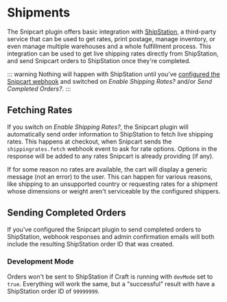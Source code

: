# Shipments
The Snipcart plugin offers basic integration with [ShipStation](https://www.shipstation.com/), a third-party service that can be used to get rates, print postage, manage inventory, or even manage multiple warehouses and a whole fulfillment process. This integration can be used to get live shipping rates directly from ShipStation, and send Snipcart orders to ShipStation once they're completed.

::: warning
Nothing will happen with ShipStation until you've [configured the Snipcart webhook](docs:webhooks/setup) and switched on _Enable Shipping Rates?_ and/or _Send Completed Orders?_.
:::

## Fetching Rates
If you switch on _Enable Shipping Rates?_, the Snipcart plugin will automatically send order information to ShipStation to fetch live shipping rates. This happens at checkout, when Snipcart sends the `shippingrates.fetch` webhook event to ask for rate options. Options in the response will be added to any rates Snipcart is already providing (if any).

If for some reason no rates are available, the cart will display a generic message (not an error) to the user. This can happen for various reasons, like shipping to an unsupported country or requesting rates for a shipment whose dimensions or weight aren't serviceable by the configured shippers.

## Sending Completed Orders
If you've configured the Snipcart plugin to send completed orders to ShipStation, webhook responses and admin confirmation emails will both include the resulting ShipStation order ID that was created.

### Development Mode
Orders won't be sent to ShipStation if Craft is running with `devMode` set to `true`. Everything will work the same, but a "successful" result with have a ShipStation order ID of `99999999`.
